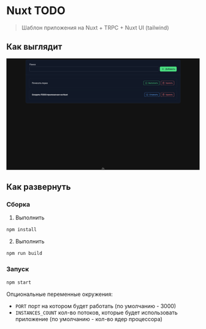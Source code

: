 # Nuxt TODO

> Шаблон приложения на Nuxt + TRPC + Nuxt UI (tailwind)

## Как выглядит

![Скриншот](./docs/screenshot.png)

## Как развернуть

### Сборка

1. Выполнить

```bash
npm install
```

2. Выполнить

```bash
npm run build
```

### Запуск

```bash
npm start
```

Опциональные переменные окружения:

- `PORT` порт на котором будет работать (по умолчанию - 3000)
- `INSTANCES_COUNT` кол-во потоков, которые будет использовать приложение (по умолчанию - кол-во ядер процессора)
